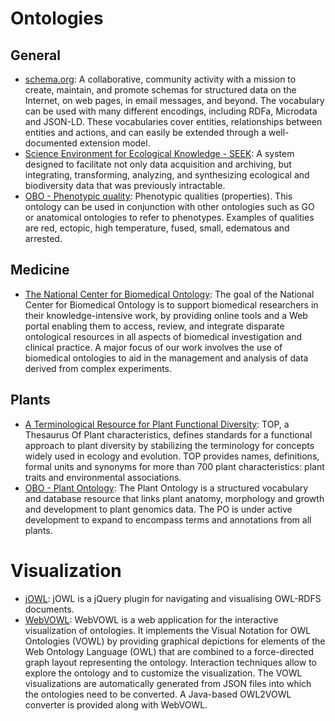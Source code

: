 <!-- TITLE: Ontologies -->
<!-- SUBTITLE: A quick summary of Ontologies -->

# Ontologies
## General
* [schema.org](https://schema.org/): A collaborative, community activity with a mission to create, maintain, and promote schemas for structured data on the Internet, on web pages, in email messages, and beyond. The vocabulary can be used with many different encodings, including RDFa, Microdata and JSON-LD. These vocabularies cover entities, relationships between entities and actions, and can easily be extended through a well-documented extension model.
* [Science Environment for Ecological Knowledge - SEEK](http://seek.ecoinformatics.org/Wiki.jsp%3Fpage=SEEKObservationOntology.html): A system designed to facilitate not only data acquisition and archiving, but integrating, transforming, analyzing, and synthesizing ecological and biodiversity data that was previously intractable.
* [OBO - Phenotypic quality](http://www.obofoundry.org/ontology/pato.html): Phenotypic qualities (properties). This ontology can be used in conjunction with other ontologies such as GO or anatomical ontologies to refer to phenotypes. Examples of qualities are red, ectopic, high temperature, fused, small, edematous and arrested.
## Medicine
* [The National Center for Biomedical Ontology](https://www.bioontology.org/): The goal of the National Center for Biomedical Ontology is to support biomedical researchers in their knowledge-intensive work, by providing online tools and a Web portal enabling them to access, review, and integrate disparate ontological resources in all aspects of biomedical investigation and clinical practice. A major focus of our work involves the use of biomedical ontologies to aid in the management and analysis of data derived from complex experiments.
## Plants
* [A Terminological Resource for Plant Functional Diversity](http://www.top-thesaurus.org): TOP, a Thesaurus Of Plant characteristics, defines standards for a functional approach to plant diversity by stabilizing the terminology for concepts widely used in ecology and evolution. TOP provides names, definitions, formal units and synonyms for more than 700 plant characteristics: plant traits and environmental associations.
* [OBO - Plant Ontology](http://www.obofoundry.org/ontology/po.html): The Plant Ontology is a structured vocabulary and database resource that links plant anatomy, morphology and growth and development to plant genomics data. The PO is under active development to expand to encompass terms and annotations from all plants.
# Visualization
* [jOWL](http://jowl.ontologyonline.org/): jOWL is a jQuery plugin for navigating and visualising OWL-RDFS documents.
* [WebVOWL](http://vowl.visualdataweb.org/webvowl.html): WebVOWL is a web application for the interactive visualization of ontologies. It implements the Visual Notation for OWL Ontologies (VOWL) by providing graphical depictions for elements of the Web Ontology Language (OWL) that are combined to a force-directed graph layout representing the ontology. Interaction techniques allow to explore the ontology and to customize the visualization. The VOWL visualizations are automatically generated from JSON files into which the ontologies need to be converted. A Java-based OWL2VOWL converter is provided along with WebVOWL.
